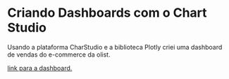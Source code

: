 # Criando Dashboards com o Chart Studio

Usando a plataforma CharStudio e a biblioteca Plotly criei uma dashboard de vendas do e-commerce da olist.

<a href="https://chart-studio.plotly.com/dashboard/iNuks:30/present">link para a dashboard.</a> 
